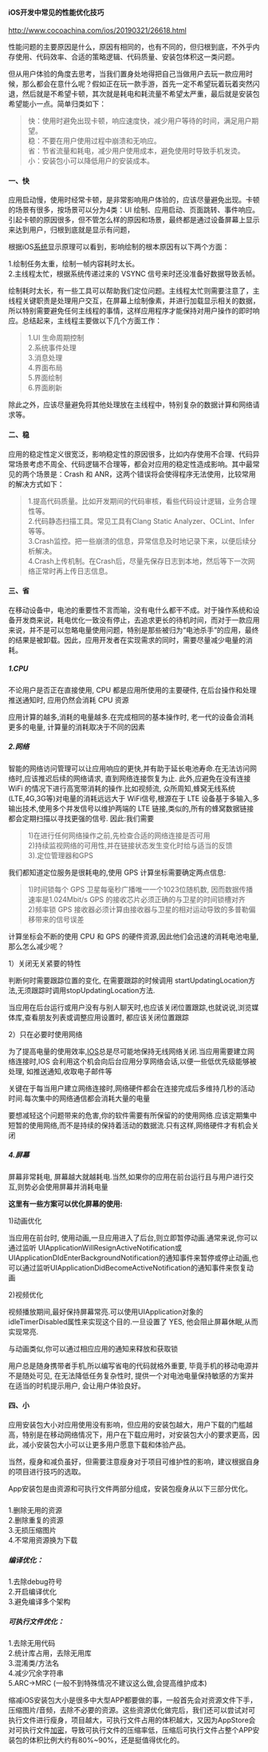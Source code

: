 #### iOS开发中常见的性能优化技巧

http://www.cocoachina.com/ios/20190321/26618.html

性能问题的主要原因是什么，原因有相同的，也有不同的，但归根到底，不外乎内存使用、代码效率、合适的策略逻辑、代码质量、安装包体积这一类问题。

但从用户体验的角度去思考，当我们置身处地得把自己当做用户去玩一款应用时候，那么都会在意什么呢？假如正在玩一款手游，首先一定不希望玩着玩着突然闪退，然后就是不希望卡顿，其次就是耗电和耗流量不希望太严重，最后就是安装包希望能小一点。简单归类如下：

> 快：使用时避免出现卡顿，响应速度快，减少用户等待的时间，满足用户期望。  
> 稳：不要在用户使用过程中崩溃和无响应。  
> 省：节省流量和耗电，减少用户使用成本，避免使用时导致手机发烫。  
> 小：安装包小可以降低用户的安装成本。

#### 一、快

应用启动慢，使用时经常卡顿，是非常影响用户体验的，应该尽量避免出现。卡顿的场景有很多，按场景可以分为4类：UI 绘制、应用启动、页面跳转、事件响应。引起卡顿的原因很多，但不管怎么样的原因和场景，最终都是通过设备屏幕上显示来达到用户，归根到底就是显示有问题，

根据iOS[系统](https://www.2cto.com/os/)显示原理可以看到，影响绘制的根本原因有以下两个方面：

1.绘制任务太重，绘制一帧内容耗时太长。  
2.主线程太忙，根据系统传递过来的 VSYNC 信号来时还没准备好数据导致丢帧。

绘制耗时太长，有一些工具可以帮助我们定位问题。主线程太忙则需要注意了，主线程关键职责是处理用户交互，在屏幕上绘制像素，并进行加载显示相关的数据，所以特别需要避免任何主线程的事情，这样应用程序才能保持对用户操作的即时响应。总结起来，主线程主要做以下几个方面工作：

> 1.UI 生命周期控制  
> 2.系统事件处理  
> 3.消息处理  
> 4.界面布局  
> 5.界面绘制  
> 6.界面刷新

除此之外，应该尽量避免将其他处理放在主线程中，特别复杂的数据计算和网络请求等。

#### 二、稳

应用的稳定性定义很宽泛，影响稳定性的原因很多，比如内存使用不合理、代码异常场景考虑不周全、代码逻辑不合理等，都会对应用的稳定性造成影响。其中最常见的两个场景是：Crash 和 ANR，这两个错误将会使得程序无法使用，比较常用的解决方式如下：

> 1.提高代码质量。比如开发期间的代码审核，看些代码设计逻辑，业务合理性等。  
> 2.代码静态扫描工具。常见工具有Clang Static Analyzer、OCLint、Infer等等。  
> 3.Crash监控。把一些崩溃的信息，异常信息及时地记录下来，以便后续分析解决。  
> 4.Crash上传机制。在Crash后，尽量先保存日志到本地，然后等下一次网络正常时再上传日志信息。

#### 三、省

在移动设备中，电池的重要性不言而喻，没有电什么都干不成。对于操作系统和设备开发商来说，耗电优化一致没有停止，去追求更长的待机时间，而对于一款应用来说，并不是可以忽略电量使用问题，特别是那些被归为“电池杀手”的应用，最终的结果是被卸载。因此，应用开发者在实现需求的同时，需要尽量减少电量的消耗。

##### 1.CPU

不论用户是否正在直接使用, CPU 都是应用所使用的主要硬件, 在后台操作和处理推送通知时, 应用仍然会消耗 CPU 资源

应用计算的越多,消耗的电量越多.在完成相同的基本操作时, 老一代的设备会消耗更多的电量, 计算量的消耗取决于不同的因素

##### 2.网络

智能的网络访问管理可以让应用响应的更快,并有助于延长电池寿命.在无法访问网络时,应该推迟后续的网络请求, 直到网络连接恢复为止. 此外,应避免在没有连接 WiFi 的情况下进行高宽带消耗的操作.比如视频流, 众所周知,蜂窝无线系统(LTE,4G,3G等)对电量的消耗远远大于 WiFi信号,根源在于 LTE 设备基于多输入,多输出技术,使用多个并发信号以维护两端的 LTE 链接,类似的,所有的蜂窝数据链接都会定期扫描以寻找更强的信号. 因此:我们需要

> 1)在进行任何网络操作之前,先检查合适的网络连接是否可用  
> 2)持续监视网络的可用性,并在链接状态发生变化时给与适当的反馈  
> 3).定位管理器和GPS

我们都知道定位服务是很耗电的,使用 GPS 计算坐标需要确定两点信息:

> 1)时间锁每个 GPS 卫星每毫秒广播唯一一个1023位随机数, 因而数据传播速率是1.024Mbit/s GPS 的接收芯片必须正确的与卫星的时间锁槽对齐  
> 2)频率锁 GPS 接收器必须计算由接收器与卫星的相对运动导致的多普勒偏移带来的信号误差

计算坐标会不断的使用 CPU 和 GPS 的硬件资源,因此他们会迅速的消耗电池电量, 那么怎么减少呢？

1）关闭无关紧要的特性

判断何时需要跟踪位置的变化, 在需要跟踪的时候调用 startUpdatingLocation方法,无须跟踪时调用stopUpdatingLocation方法.

当应用在后台运行或用户没有与别人聊天时,也应该关闭位置跟踪,也就说说,浏览媒体库,查看朋友列表或调整应用设置时, 都应该关闭位置跟踪

2）只在必要时使用网络

为了提高电量的使用效率,[IOS](https://www.2cto.com/kf/yidong/iphone/)总是尽可能地保持无线网络关闭.当应用需要建立网络连接时,IOS 会利用这个机会向后台应用分享网络会话,以便一些低优先级能够被处理, 如推送通知,收取电子邮件等

关键在于每当用户建立网络连接时,网络硬件都会在连接完成后多维持几秒的活动时间.每次集中的网络通信都会消耗大量的电量

要想减轻这个问题带来的危害,你的软件需要有所保留的的使用网络.应该定期集中短暂的使用网络,而不是持续的保持着活动的数据流.只有这样,网络硬件才有机会关闭

##### 4.屏幕

屏幕非常耗电, 屏幕越大就越耗电.当然,如果你的应用在前台运行且与用户进行交互,则势必会使用屏幕并消耗电量

**这里有一些方案可以优化屏幕的使用:**

1)动画优化

当应用在前台时, 使用动画,一旦应用进入了后台,则立即暂停动画.通常来说,你可以通过监听 UIApplicationWillResignActiveNotification或UIApplicationDIdEnterBackgroundNotification的通知事件来暂停或停止动画,也可以通过监听UIApplicationDidBecomeActiveNotification的通知事件来恢复动画

2)视频优化

视频播放期间,最好保持屏幕常亮.可以使用UIApplication对象的idleTimerDisabled属性来实现这个目的.一旦设置了 YES, 他会阻止屏幕休眠,从而实现常亮.

与动画类似,你可以通过相应应用的通知来释放和获取锁

用户总是随身携带者手机,所以编写省电的代码就格外重要, 毕竟手机的移动电源并不是随处可见, 在无法降低任务复杂性时, 提供一个对电池电量保持敏感的方案并在适当的时机提示用户, 会让用户体验良好。

#### 四、小

应用安装包大小对应用使用没有影响，但应用的安装包越大，用户下载的门槛越高，特别是在移动网络情况下，用户在下载应用时，对安装包大小的要求更高，因此，减小安装包大小可以让更多用户愿意下载和体验产品。

当然，瘦身和减负虽好，但需要注意瘦身对于项目可维护性的影响，建议根据自身的项目进行技巧的选取。

App安装包是由资源和可执行文件两部分组成，安装包瘦身从以下三部分优化。

##### 

1.删除无用的资源  
2.删除重复的资源  
3.无损压缩图片  
4.不常用资源换为下载

##### 编译优化：

1.去除debug符号  
2.开启编译优化  
3.避免编译多个架构

##### 可执行文件优化：

1.去除无用代码  
2.统计库占用，去除无用库  
3.混淆类/方法名  
4.减少冗余字符串  
5.ARC->MRC (一般不到特殊情况不建议这么做,会提高维护成本)

缩减iOS安装包大小是很多中大型APP都要做的事，一般首先会对资源文件下手，压缩图片/音频，去除不必要的资源。这些资源优化做完后，我们还可以尝试对可执行文件进行瘦身，项目越大，可执行文件占用的体积越大，又因为AppStore会对可执行文件[加密](https://www.2cto.com/article/jiami/)，导致可执行文件的压缩率低，压缩后可执行文件占整个APP安装包的体积比例大约有80%~90%，还是挺值得优化的。 
